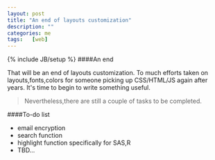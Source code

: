 ```yaml
---
layout: post
title: "An end of layouts customization"
description: ""
categories: me
tags:   [web]
---
```

{% include JB/setup %}
####An end 

That will be an end of layouts customization. To much efforts taken on layouts,fonts,colors for someone picking up CSS/HTML/JS again after years. It's time to begin to write something useful.

> Nevertheless,there are still a couple of tasks to be completed.

####To-do list

* email encryption
* search function
* highlight function specifically for SAS,R
* TBD...
